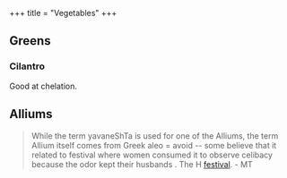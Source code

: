 +++
title = "Vegetables"
+++

## Greens
### Cilantro
Good at chelation.

## Alliums
> While the term yavaneShTa is used for one of the Alliums, the term Allium itself comes from Greek aleo = avoid -- some believe that it related to festival where women consumed it to observe celibacy because the odor kept their husbands . The H [festival](https://manasataramgini.wordpress.com/2008/06/24/lashunotsava-or-gandha-maha/). - MT

